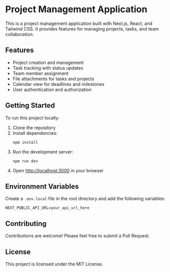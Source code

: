 # Project Management Application

This is a project management application built with Next.js, React, and Tailwind CSS. It provides features for managing projects, tasks, and team collaboration.

## Features

- Project creation and management
- Task tracking with status updates
- Team member assignment
- File attachments for tasks and projects
- Calendar view for deadlines and milestones
- User authentication and authorization

## Getting Started

To run this project locally:

1. Clone the repository
2. Install dependencies:
   ```
   npm install
   ```
3. Run the development server:
   ```
   npm run dev
   ```
4. Open [http://localhost:3000](http://localhost:3000) in your browser

## Environment Variables

Create a `.env.local` file in the root directory and add the following variables:

```
NEXT_PUBLIC_API_URL=your_api_url_here
```

## Contributing

Contributions are welcome! Please feel free to submit a Pull Request.

## License

This project is licensed under the MIT License.